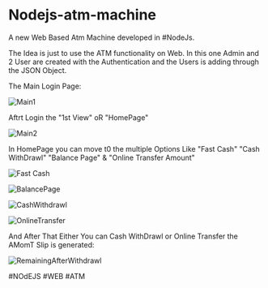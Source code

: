 # Nodejs-atm-machine

A new Web Based Atm Machine developed in #NodeJs.

The Idea is just to use the ATM functionality on Web. In this one Admin and 2 User are created with the Authentication and the Users is adding through the JSON Object.


The Main Login Page:

![Main1](https://user-images.githubusercontent.com/75627888/167315967-09c5e85f-c90f-4fb8-b6ff-e8d93cd75ba3.jpeg)

Aftrt Login the "1st View" oR "HomePage"

![Main2](https://user-images.githubusercontent.com/75627888/167315985-3762b38d-1594-49b8-a180-6af7284c7391.jpeg)


In HomePage you can move t0 the multiple Options Like "Fast Cash"
"Cash WithDrawl" "Balance Page" & "Online Transfer Amount"

![Fast Cash](https://user-images.githubusercontent.com/75627888/167316120-7532407d-d07e-42b0-bc5c-5b503d61c354.jpeg)

![BalancePage](https://user-images.githubusercontent.com/75627888/167316122-e6c358b4-c616-42ee-b16b-62d4585440f4.jpeg)

![CashWithdrawl](https://user-images.githubusercontent.com/75627888/167316127-2008304b-b847-42be-8aaf-0f00c94993a1.jpeg)

![OnlineTransfer](https://user-images.githubusercontent.com/75627888/167316159-fed9034b-8512-4682-b8c8-b1a241ec4562.jpeg)

And After That Either You can Cash WithDrawl or Online Transfer the
AMomT Slip is generated: 

![RemainingAfterWithdrawl](https://user-images.githubusercontent.com/75627888/167316203-f60c950b-ead1-485b-aee5-550ee87dc3c3.jpeg)


#NOdEJS #WEB #ATM
